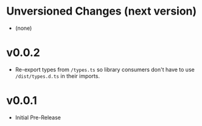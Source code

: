 # Unversioned Changes (next version)

* (none)

# v0.0.2

* Re-export types from `/types.ts` so library consumers don't have to use `/dist/types.d.ts` in their imports.

# v0.0.1

* Initial Pre-Release
